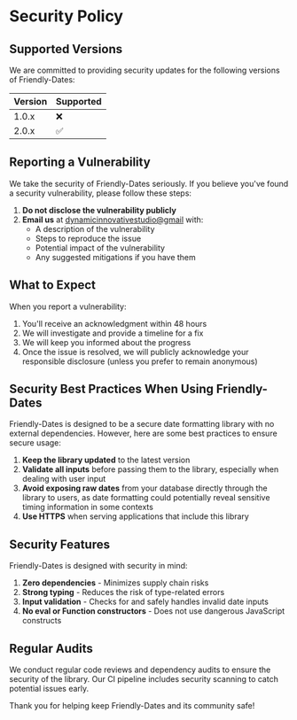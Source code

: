 # Security Policy

## Supported Versions

We are committed to providing security updates for the following versions of Friendly-Dates:

| Version | Supported           |
|---------|---------------------|
| 1.0.x   | :x:                 |
| 2.0.x   | :white_check_mark:  |

## Reporting a Vulnerability

We take the security of Friendly-Dates seriously. If you believe you've found a security vulnerability, please follow these steps:

1. **Do not disclose the vulnerability publicly**
2. **Email us** at [dynamicinnovativestudio@gmail](mailto:dynamicinnovativestudio@gmail) with:
   - A description of the vulnerability
   - Steps to reproduce the issue
   - Potential impact of the vulnerability
   - Any suggested mitigations if you have them

## What to Expect

When you report a vulnerability:

1. You'll receive an acknowledgment within 48 hours
2. We will investigate and provide a timeline for a fix
3. We will keep you informed about the progress
4. Once the issue is resolved, we will publicly acknowledge your responsible disclosure (unless you prefer to remain anonymous)

## Security Best Practices When Using Friendly-Dates

Friendly-Dates is designed to be a secure date formatting library with no external dependencies. However, here are some best practices to ensure secure usage:

1. **Keep the library updated** to the latest version
2. **Validate all inputs** before passing them to the library, especially when dealing with user input
3. **Avoid exposing raw dates** from your database directly through the library to users, as date formatting could potentially reveal sensitive timing information in some contexts
4. **Use HTTPS** when serving applications that include this library

## Security Features

Friendly-Dates is designed with security in mind:

1. **Zero dependencies** - Minimizes supply chain risks
2. **Strong typing** - Reduces the risk of type-related errors
3. **Input validation** - Checks for and safely handles invalid date inputs
4. **No eval or Function constructors** - Does not use dangerous JavaScript constructs

## Regular Audits

We conduct regular code reviews and dependency audits to ensure the security of the library. Our CI pipeline includes security scanning to catch potential issues early.

Thank you for helping keep Friendly-Dates and its community safe!
